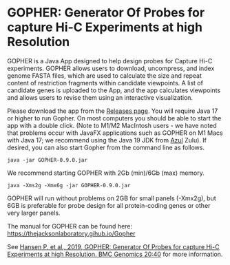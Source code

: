 # GOPHER: Generator Of Probes for capture Hi-C Experiments at high Resolution

GOPHER is a Java App designed to help design probes for Capture Hi-C experiments. 
GOPHER allows users to download, uncompress, and index genome FASTA files, which are 
used to calculate the size and repeat content of restriction fragments within candidate viewpoints. 
A list of candidate genes is uploaded to the App, and the app calculates viewpoints and allows 
users to revise them using an interactive visualization.

Please download the app from the [Releases page](https://github.com/TheJacksonLaboratory/Gopher/releases).
You will require Java 17 or higher to run Gopher.  On most computers you should be able to start the app with 
a double click. (Note to M1/M2 MacIntosh users - we have noted that problems occur with JavaFX applications such as GOPHER
on M1 Macs with Java 17; we recommend using the Java 19 JDK from [Azul](https://www.azul.com/) Zulu). If desired, you can
also start Gopher from the command line as follows.

```shell
java -jar GOPHER-0.9.0.jar
```

We recommend starting GOPHER with 2Gb (min)/6Gb (max) memory.

```shell
java -Xms2g -Xmx6g -jar GOPHER-0.9.0.jar
```

GOPHER will run without problems on 2GB for small panels (-Xmx2g), but 6GB is preferable for probe design
for all protein-coding genes or other very larger panels.

The manual for GOPHER can be found here: https://thejacksonlaboratory.gihub.io/Gopher

See [Hansen P, et al., 2019, GOPHER: Generator Of Probes for capture Hi-C Experiments at high Resolution. 
BMC Genomics 20:40](https://pubmed.ncbi.nlm.nih.gov/30642251/) for more information.
